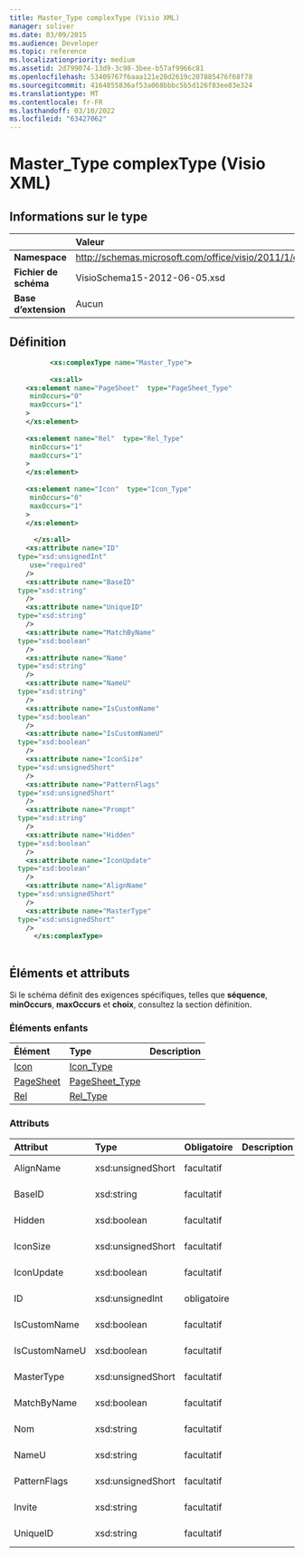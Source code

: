 ```yaml
---
title: Master_Type complexType (Visio XML)
manager: soliver
ms.date: 03/09/2015
ms.audience: Developer
ms.topic: reference
ms.localizationpriority: medium
ms.assetid: 2d799074-13d9-3c98-3bee-b57af9966c81
ms.openlocfilehash: 53409767f6aaa121e20d2619c207885476f68f78
ms.sourcegitcommit: 4164855836af53a068bbbc5b5d126f83ee83e324
ms.translationtype: MT
ms.contentlocale: fr-FR
ms.lasthandoff: 03/10/2022
ms.locfileid: "63427062"
---
```

# <a name="master_type-complextype-visio-xml"></a>Master_Type complexType (Visio XML)

## <a name="type-information"></a>Informations sur le type

||Valeur |
|:-----|:-----|
|**Namespace** <br/> |http://schemas.microsoft.com/office/visio/2011/1/core  <br/> |
|**Fichier de schéma** <br/> |VisioSchema15-2012-06-05.xsd  <br/> |
|**Base d’extension** <br/> |Aucun  <br/> |
   
## <a name="definition"></a>Définition

```XML
          <xs:complexType name="Master_Type">
          
          <xs:all>
    <xs:element name="PageSheet"  type="PageSheet_Type"
     minOccurs="0"
     maxOccurs="1"
    >
    </xs:element>
    
    <xs:element name="Rel"  type="Rel_Type"
     minOccurs="1"
     maxOccurs="1"
    >
    </xs:element>
    
    <xs:element name="Icon"  type="Icon_Type"
     minOccurs="0"
     maxOccurs="1"
    >
    </xs:element>
    
      </xs:all>
    <xs:attribute name="ID"
  type="xsd:unsignedInt"
     use="required"
    />
    <xs:attribute name="BaseID"
  type="xsd:string"
    />
    <xs:attribute name="UniqueID"
  type="xsd:string"
    />
    <xs:attribute name="MatchByName"
  type="xsd:boolean"
    />
    <xs:attribute name="Name"
  type="xsd:string"
    />
    <xs:attribute name="NameU"
  type="xsd:string"
    />
    <xs:attribute name="IsCustomName"
  type="xsd:boolean"
    />
    <xs:attribute name="IsCustomNameU"
  type="xsd:boolean"
    />
    <xs:attribute name="IconSize"
  type="xsd:unsignedShort"
    />
    <xs:attribute name="PatternFlags"
  type="xsd:unsignedShort"
    />
    <xs:attribute name="Prompt"
  type="xsd:string"
    />
    <xs:attribute name="Hidden"
  type="xsd:boolean"
    />
    <xs:attribute name="IconUpdate"
  type="xsd:boolean"
    />
    <xs:attribute name="AlignName"
  type="xsd:unsignedShort"
    />
    <xs:attribute name="MasterType"
  type="xsd:unsignedShort"
    />
      </xs:complexType>
      
```

## <a name="elements-and-attributes"></a>Éléments et attributs

Si le schéma définit des exigences spécifiques, telles que **séquence**, **minOccurs**, **maxOccurs** et **choix**, consultez la section définition. 
  
### <a name="child-elements"></a>Éléments enfants

|**Élément**|**Type**|**Description**|
|:-----|:-----|:-----|
|[Icon](icon-element-master_type-complextypevisio-xml.md) <br/> |[Icon_Type](icon_type-complextypevisio-xml.md) <br/> ||
|[PageSheet](pagesheet-element-master_type-complextypevisio-xml.md) <br/> |[PageSheet_Type](pagesheet_type-complextypevisio-xml.md) <br/> ||
|[Rel](rel-element-master_type-complextypevisio-xml.md) <br/> |[Rel_Type](rel_type-complextypevisio-xml.md) <br/> ||
   
### <a name="attributes"></a>Attributs

|**Attribut**|**Type**|**Obligatoire**|**Description**|**Valeurs possibles**|
|:-----|:-----|:-----|:-----|:-----|
|AlignName  <br/> |xsd:unsignedShort  <br/> |facultatif  <br/> ||Valeurs du type xsd:unsignedShort. |
|BaseID  <br/> |xsd:string  <br/> |facultatif  <br/> ||Valeurs du type xsd:string. |
|Hidden  <br/> |xsd:boolean  <br/> |facultatif  <br/> ||Valeurs du type xsd:boolean. |
|IconSize  <br/> |xsd:unsignedShort  <br/> |facultatif  <br/> ||Valeurs du type xsd:unsignedShort. |
|IconUpdate  <br/> |xsd:boolean  <br/> |facultatif  <br/> ||Valeurs du type xsd:boolean. |
|ID  <br/> |xsd:unsignedInt  <br/> |obligatoire  <br/> ||Valeurs du type xsd:unsignedInt. |
|IsCustomName  <br/> |xsd:boolean  <br/> |facultatif  <br/> ||Valeurs du type xsd:boolean. |
|IsCustomNameU  <br/> |xsd:boolean  <br/> |facultatif  <br/> ||Valeurs du type xsd:boolean. |
|MasterType  <br/> |xsd:unsignedShort  <br/> |facultatif  <br/> ||Valeurs du type xsd:unsignedShort. |
|MatchByName  <br/> |xsd:boolean  <br/> |facultatif  <br/> ||Valeurs du type xsd:boolean. |
|Nom  <br/> |xsd:string  <br/> |facultatif  <br/> ||Valeurs du type xsd:string. |
|NameU  <br/> |xsd:string  <br/> |facultatif  <br/> ||Valeurs du type xsd:string. |
|PatternFlags  <br/> |xsd:unsignedShort  <br/> |facultatif  <br/> ||Valeurs du type xsd:unsignedShort. |
|Invite  <br/> |xsd:string  <br/> |facultatif  <br/> ||Valeurs du type xsd:string. |
|UniqueID  <br/> |xsd:string  <br/> |facultatif  <br/> ||Valeurs du type xsd:string. |
   

